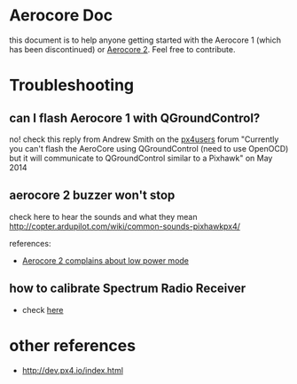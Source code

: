 # Aerocore Doc
this document is to help anyone getting started with the Aerocore 1 (which has been discontinued) or [Aerocore 2](https://store.gumstix.com/aerocore-2-for-duovero.html). Feel free to contribute.


# Troubleshooting

## can I flash Aerocore 1 with QGroundControl?
no! check this reply from Andrew Smith on the [px4users](https://groups.google.com/d/msg/px4users/mcP55Yn_2rE/Nr0a7PsDzuQJ) forum
"Currently you can't flash the AeroCore using QGroundControl (need to use OpenOCD) but it will communicate to QGroundControl similar to a Pixhawk" on May 2014

## aerocore 2 buzzer won't stop
check here to hear the sounds and what they mean
http://copter.ardupilot.com/wiki/common-sounds-pixhawkpx4/

references:
- [Aerocore 2 complains about low power mode](http://gumstix.8.x6.nabble.com/Aerocore-2-complains-about-low-power-mode-td4970491.html)

## how to calibrate Spectrum Radio Receiver
- check [here](http://gumstix.8.x6.nabble.com/Calibrate-Radio-with-Aerocore-2-td4970105.html#a4970113)

# other references
- http://dev.px4.io/index.html
